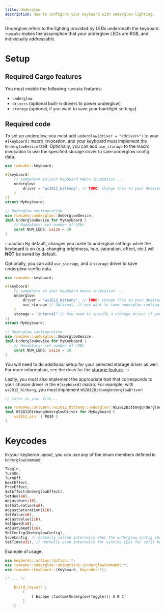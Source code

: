 ```yaml
---
title: Underglow
description: How to configure your keyboard with underglow lighting.
---
```


Underglow refers to the lighting provided by LEDs underneath the keyboard.
`rumcake` makes the assumption that your underglow LEDs are RGB, and individually
addressable.

# Setup

## Required Cargo features

You must enable the following `rumcake` features:

- `underglow`
- `drivers` (optional built-in drivers to power underglow)
- `storage` (optional, if you want to save your backlight settings)

## Required code

To set up underglow, you must add `underglow(driver = "<driver>")` to your `#[keyboard]` macro invocation,
and your keyboard must implement the `UnderglowDevice` trait. Optionally, you can add `use_storage` to the
macro invocation to use the specified storage driver to save underglow config data.

```rust ins={5-7,11-16}
use rumcake::keyboard;

#[keyboard(
    // somewhere in your keyboard macro invocation ...
    underglow(
        driver = "ws2812_bitbang", // TODO: change this to your desired underglow driver, and implement the appropriate trait (info below)
    )
)]
struct MyKeyboard;

// Underglow configuration
use rumcake::underglow::UnderglowDevice;
impl UnderglowDevice for MyKeyboard {
    // Mandatory: set number of LEDs
    const NUM_LEDS: usize = 20
}
```

:::caution
By default, changes you make to underglow settings while the keyboard is on (e.g. changing brightness,
hue, saturation, effect, etc.) will **NOT** be saved by default.

Optionally, you can add `use_storage`, and a `storage` driver to save underglow config data.

```rust ins={7,9}
use rumcake::keyboard;

#[keyboard(
    // somewhere in your keyboard macro invocation ...
    underglow(
        driver = "ws2812_bitbang", // TODO: change this to your desired underglow driver, and implement the appropriate trait (info below)
        use_storage // Optional, if you want to save underglow configuration
    )
    storage = "internal" // You need to specify a storage driver if you specified `use_storage`. See feature-storage.md for more information.
)]
struct MyKeyboard;

// Underglow configuration
use rumcake::underglow::UnderglowDevice;
impl UnderglowDevice for MyKeyboard {
    // Mandatory: set number of LEDs
    const NUM_LEDS: usize = 20
}
```

You will need to do additional setup for your selected storage driver as well.
For more information, see the docs for the [storage feature](/features/feature-storage).
:::

Lastly, you must also implement the appropriate trait that corresponds to your chosen driver in the `#[keyboard]` macro. For example, with `ws2812_bitbang`, you must implement `WS2812BitbangUnderglowDriver`:

```rust ins={3-6}
// later in your file...

use rumcake::drivers::ws2812_bitbang::underglow::WS2812BitbangUnderglowDriver;
impl WS2812BitbangUnderglowDriver for MyKeyboard {
    ws2812_pin! { PA10 }
}
```

# Keycodes

In your keyberon layout, you can use any of the enum members defined in `UnderglowCommand`:

```rust
Toggle,
TurnOn,
TurnOff,
NextEffect,
PrevEffect,
SetEffect(UnderglowEffect),
SetHue(u8),
AdjustHue(i16),
SetSaturation(u8),
AdjustSaturation(i16),
SetValue(u8),
AdjustValue(i16),
SetSpeed(u8),
AdjustSpeed(i16),
SetConfig(UnderglowConfig),
SaveConfig, // normally called internally when the underglow config changes, only available if `storage` is enabled
SetTime(u32), // normally used internally for syncing LEDs for split keyboards
```

Example of usage:

```rust
use keyberon::action::Action::*;
use rumcake::underglow::animations::UnderglowCommand::*;
use rumcake::keyboard::{Keyboard, Keycode::*};

/* ... */

    build_layout! {
        {
            [ Escape {Custom(Underglow(Toggle))} A B C]
        }
    }
```
